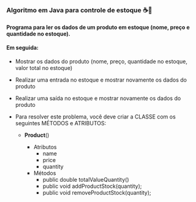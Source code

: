 

### Algoritmo em Java para controle de estoque ☕🧩



#### Programa para ler os dados de um produto em estoque (nome, preço e quantidade no estoque). 

#### Em seguida:



-  Mostrar os dados do produto (nome, preço, quantidade no estoque, valor total no
  estoque)

-  Realizar uma entrada no estoque e mostrar novamente os dados do produto

- Realizar uma saída no estoque e mostrar novamente os dados do produto

- Para resolver este problema, você deve criar a CLASSE com os seguintes MÉTODOS e ATRIBUTOS:

  - **Product**()

    

    - Atributos
      - name
      - price
      - quantity
    - Métodos
      - public double totalValueQuantity()
      - public void addProductStock(quantity);
      - public void removeProductStock(quantity);